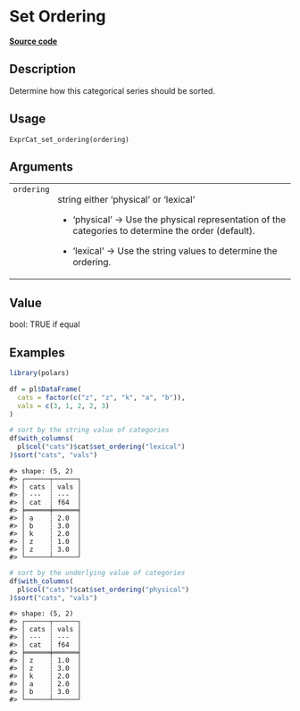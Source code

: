 

# Set Ordering

[**Source code**](https://github.com/pola-rs/r-polars/tree/741f9cd2614b3302a4d033bcae447425e1b91191/R/expr__categorical.R#L26)

## Description

Determine how this categorical series should be sorted.

## Usage

<pre><code class='language-R'>ExprCat_set_ordering(ordering)
</code></pre>

## Arguments

<table>
<tr>
<td style="white-space: nowrap; font-family: monospace; vertical-align: top">
<code id="ExprCat_set_ordering_:_ordering">ordering</code>
</td>
<td>

string either ‘physical’ or ‘lexical’

<ul>
<li>

‘physical’ -\> Use the physical representation of the categories to
determine the order (default).

</li>
<li>

‘lexical’ -\> Use the string values to determine the ordering.

</li>
</ul>
</td>
</tr>
</table>

## Value

bool: TRUE if equal

## Examples

``` r
library(polars)

df = pl$DataFrame(
  cats = factor(c("z", "z", "k", "a", "b")),
  vals = c(3, 1, 2, 2, 3)
)

# sort by the string value of categories
df$with_columns(
  pl$col("cats")$cat$set_ordering("lexical")
)$sort("cats", "vals")
```

    #> shape: (5, 2)
    #> ┌──────┬──────┐
    #> │ cats ┆ vals │
    #> │ ---  ┆ ---  │
    #> │ cat  ┆ f64  │
    #> ╞══════╪══════╡
    #> │ a    ┆ 2.0  │
    #> │ b    ┆ 3.0  │
    #> │ k    ┆ 2.0  │
    #> │ z    ┆ 1.0  │
    #> │ z    ┆ 3.0  │
    #> └──────┴──────┘

``` r
# sort by the underlying value of categories
df$with_columns(
  pl$col("cats")$cat$set_ordering("physical")
)$sort("cats", "vals")
```

    #> shape: (5, 2)
    #> ┌──────┬──────┐
    #> │ cats ┆ vals │
    #> │ ---  ┆ ---  │
    #> │ cat  ┆ f64  │
    #> ╞══════╪══════╡
    #> │ z    ┆ 1.0  │
    #> │ z    ┆ 3.0  │
    #> │ k    ┆ 2.0  │
    #> │ a    ┆ 2.0  │
    #> │ b    ┆ 3.0  │
    #> └──────┴──────┘
